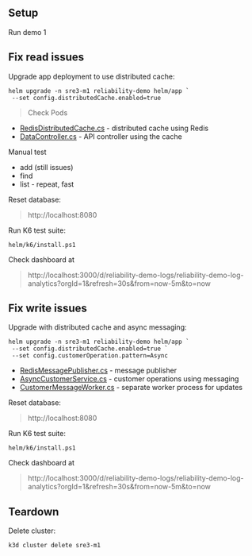 
## Setup

Run demo 1



## Fix read issues

Upgrade app deployment to use distributed cache:

```
helm upgrade -n sre3-m1 reliability-demo helm/app `
 --set config.distributedCache.enabled=true 
```

> Check Pods

- [RedisDistributedCache.cs](/src/ReliabilityDemo/Services/RedisDistributedCache.cs) - distributed cache using Redis
- [DataController.cs](/src/ReliabilityDemo/Controllers/DataController.cs) -  API controller using the cache

Manual test

- add (still issues)
- find
- list - repeat, fast

Reset database:

> http://localhost:8080

Run K6 test suite:

```
helm/k6/install.ps1
```

Check dashboard at

> http://localhost:3000/d/reliability-demo-logs/reliability-demo-log-analytics?orgId=1&refresh=30s&from=now-5m&to=now

## Fix write issues

Upgrade with distributed cache and async messaging:

```
helm upgrade -n sre3-m1 reliability-demo helm/app `
 --set config.distributedCache.enabled=true `
 --set config.customerOperation.pattern=Async 
```

- [RedisMessagePublisher.cs](/src/ReliabilityDemo/Services/RedisMessagePublisher.cs) - message publisher
- [AsyncCustomerService.cs](/src/ReliabilityDemo/Services/AsyncCustomerService.cs) - customer operations using messaging
- [CustomerMessageWorker.cs](/src/ReliabilityDemo.Worker/CustomerMessageWorker.cs) - separate worker process for updates

Reset database:

> http://localhost:8080

Run K6 test suite:

```
helm/k6/install.ps1
```

Check dashboard at

> http://localhost:3000/d/reliability-demo-logs/reliability-demo-log-analytics?orgId=1&refresh=30s&from=now-5m&to=now


## Teardown

Delete cluster:

```
k3d cluster delete sre3-m1
```